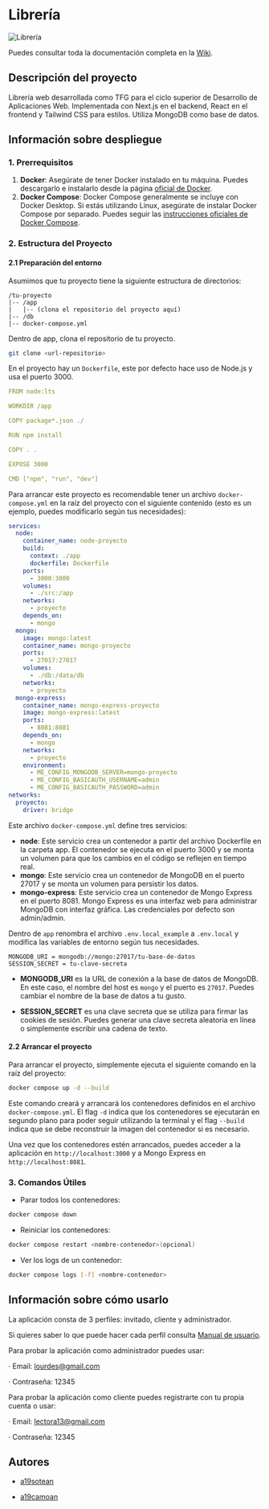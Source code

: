 # Librería
![Librería](https://i.postimg.cc/RhQrpbWK/librerialogo.png)

Puedes consultar toda la documentación completa en la [Wiki](https://github.com/iesgrancapitan-proyectos/202324daw-junio-libreria-andrea-andres/wiki).

## Descripción del proyecto
Librería web desarrollada como TFG para el ciclo superior de Desarrollo de Aplicaciones Web. Implementada con Next.js en el backend, React en el frontend y Tailwind CSS para estilos. Utiliza MongoDB como base de datos.


## Información sobre despliegue
<h3 id="prerrequisitos">1. Prerrequisitos</h3>

1. **Docker**: Asegúrate de tener Docker instalado en tu máquina. Puedes descargarlo e instalarlo desde la página [oficial de Docker](https://docs.docker.com/desktop/).
1. **Docker Compose**: Docker Compose generalmente se incluye con Docker Desktop. Si estás utilizando Linux, asegúrate de instalar Docker Compose por separado. Puedes seguir las [instrucciones oficiales de Docker Compose](https://docs.docker.com/compose/install/).

<h3 id="estructura-del-proyecto">2. Estructura del Proyecto</h3>

<h4 id="preparacion-entorno">2.1 Preparación del entorno</h4>

Asumimos que tu proyecto tiene la siguiente estructura de directorios:

```plaintext
/tu-proyecto
|-- /app
|   |-- (clona el repositorio del proyecto aquí)
|-- /db
|-- docker-compose.yml
```

Dentro de app, clona el repositorio de tu proyecto.

```bash
git clone <url-repositorio>
```

En el proyecto hay un `Dockerfile`, este por defecto hace uso de Node.js y usa el puerto 3000.

```yaml
FROM node:lts

WORKDIR /app

COPY package*.json ./

RUN npm install

COPY . .

EXPOSE 3000

CMD ["npm", "run", "dev"]
```

Para arrancar este proyecto es recomendable tener un archivo `docker-compose.yml` en la raíz del proyecto con el siguiente contenido (esto es un ejemplo, puedes modificarlo según tus necesidades):

```yaml
services:
  node:
    container_name: node-proyecto
    build:
      context: ./app
      dockerfile: Dockerfile
    ports:
      - 3000:3000
    volumes:
      - ./src:/app
    networks:
      - proyecto
    depends_on:
      - mongo
  mongo:
    image: mongo:latest
    container_name: mongo-proyecto
    ports:
      - 27017:27017
    volumes:
      - ./db:/data/db
    networks:
      - proyecto
  mongo-express:
    container_name: mongo-express-proyecto
    image: mongo-express:latest
    ports:
      - 8081:8081
    depends_on:
      - mongo
    networks:
      - proyecto
    environment:
      - ME_CONFIG_MONGODB_SERVER=mongo-proyecto
      - ME_CONFIG_BASICAUTH_USERNAME=admin
      - ME_CONFIG_BASICAUTH_PASSWORD=admin
networks:
  proyecto:
    driver: bridge
```

Este archivo `docker-compose.yml` define tres servicios:

* **node**: Este servicio crea un contenedor a partir del archivo Dockerfile en la carpeta app. El contenedor se ejecuta en el puerto 3000 y se monta un volumen para que los cambios en el código se reflejen en tiempo real.
* **mongo**: Este servicio crea un contenedor de MongoDB en el puerto 27017 y se monta un volumen para persistir los datos.
* **mongo-express**: Este servicio crea un contenedor de Mongo Express en el puerto 8081. Mongo Express es una interfaz web para administrar MongoDB con interfaz gráfica. Las credenciales por defecto son admin/admin.

Dentro de `app` renombra el archivo `.env.local_example` a `.env.local` y modifica las variables de entorno según tus necesidades.

```plaintext
MONGODB_URI = mongodb://mongo:27017/tu-base-de-datos
SESSION_SECRET = tu-clave-secreta
```

* **MONGODB_URI** es la URL de conexión a la base de datos de MongoDB. En este caso, el nombre del host es `mongo` y el puerto es `27017`. Puedes cambiar el nombre de la base de datos a tu gusto.

* **SESSION_SECRET** es una clave secreta que se utiliza para firmar las cookies de sesión. Puedes generar una clave secreta aleatoria en línea o simplemente escribir una cadena de texto.

<h4 id="arrancar-proyecto">2.2 Arrancar el proyecto</h4>

Para arrancar el proyecto, simplemente ejecuta el siguiente comando en la raíz del proyecto:

```bash
docker compose up -d --build
```

Este comando creará y arrancará los contenedores definidos en el archivo `docker-compose.yml`. El flag `-d` indica que los contenedores se ejecutarán en segundo plano para poder seguir utilizando la terminal y el flag `--build` indica que se debe reconstruir la imagen del contenedor si es necesario.

Una vez que los contenedores estén arrancados, puedes acceder a la aplicación en `http://localhost:3000` y a Mongo Express en `http://localhost:8081`.

<h3 id="comandos-utiles">3. Comandos Útiles</h3>

* Parar todos los contenedores:

```bash
docker compose down
```

* Reiniciar los contenedores:

```bash
docker compose restart <nombre-contenedor>(opcional)
```

* Ver los logs de un contenedor:

```bash
docker compose logs [-f] <nombre-contenedor>
```

## Información sobre cómo usarlo
La aplicación consta de 3 perfiles: invitado, cliente y administrador.

Si quieres saber lo que puede hacer cada perfil consulta [Manual de usuario](https://github.com/iesgrancapitan-proyectos/202324daw-junio-libreria-andrea-andres/wiki/Manual_Usuario).

Para probar la aplicación como administrador puedes usar:

· Email: lourdes@gmail.com

· Contraseña: 12345

Para probar la aplicación como cliente puedes registrarte con tu propia cuenta o usar:

· Email: lectora13@gmail.com

· Contraseña: 12345


## Autores
* [a19sotean](https://github.com/a19sotean)

* [a19camoan](https://github.com/a19camoan)

